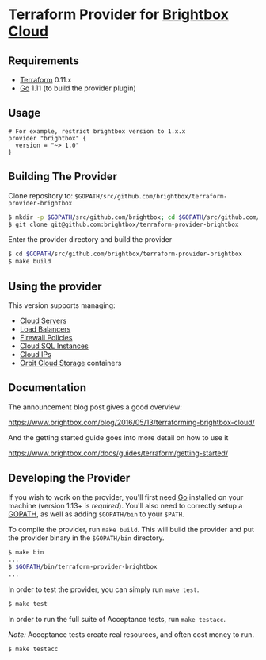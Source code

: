 Terraform Provider for [Brightbox Cloud](https://www.brightbox.com)
=======================================

Requirements
------------

-	[Terraform](https://www.terraform.io/downloads.html) 0.11.x
-	[Go](https://golang.org/doc/install) 1.11 (to build the provider plugin)

Usage
---------------------

```
# For example, restrict brightbox version to 1.x.x
provider "brightbox" {
  version = "~> 1.0"
}
```

Building The Provider
---------------------

Clone repository to: `$GOPATH/src/github.com/brightbox/terraform-provider-brightbox`

```sh
$ mkdir -p $GOPATH/src/github.com/brightbox; cd $GOPATH/src/github.com/brightbox
$ git clone git@github.com:brightbox/terraform-provider-brightbox
```

Enter the provider directory and build the provider

```sh
$ cd $GOPATH/src/github.com/brightbox/terraform-provider-brightbox
$ make build
```

Using the provider
----------------------
This version supports managing:

* [Cloud Servers](https://www.brightbox.com/cloud/servers/)
* [Load Balancers](https://www.brightbox.com/cloud/load-balancing/)
* [Firewall Policies](https://www.brightbox.com/docs/reference/firewall/)
* [Cloud SQL Instances](https://www.brightbox.com/cloud/database/)
* [Cloud IPs](https://www.brightbox.com/blog/2014/02/27/design-decisions-cloud-ip-policy/)
* [Orbit Cloud Storage](https://www.brightbox.com/cloud/storage/) containers

Documentation
-------------------------

The announcement blog post gives a good overview:

https://www.brightbox.com/blog/2016/05/13/terraforming-brightbox-cloud/

And the getting started guide goes into more detail on how to use it

https://www.brightbox.com/docs/guides/terraform/getting-started/

Developing the Provider
---------------------------

If you wish to work on the provider, you'll first need [Go](http://www.golang.org) installed on your machine (version 1.13+ is *required*). You'll also need to correctly setup a [GOPATH](http://golang.org/doc/code.html#GOPATH), as well as adding `$GOPATH/bin` to your `$PATH`.

To compile the provider, run `make build`. This will build the provider and put the provider binary in the `$GOPATH/bin` directory.

```sh
$ make bin
...
$ $GOPATH/bin/terraform-provider-brightbox
...
```

In order to test the provider, you can simply run `make test`.

```sh
$ make test
```

In order to run the full suite of Acceptance tests, run `make testacc`.

*Note:* Acceptance tests create real resources, and often cost money to run.

```sh
$ make testacc
```
